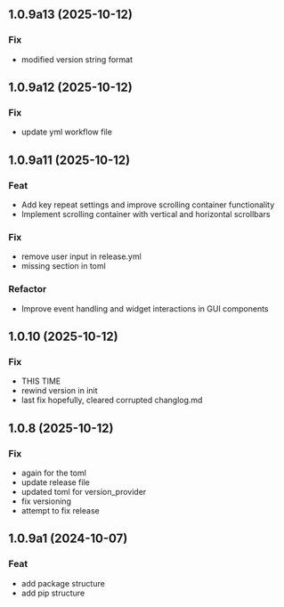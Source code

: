 
## 1.0.9a13 (2025-10-12)

### Fix

- modified version string format

## 1.0.9a12 (2025-10-12)

### Fix

- update yml workflow file

## 1.0.9a11 (2025-10-12)

### Feat

- Add key repeat settings and improve scrolling container functionality
- Implement scrolling container with vertical and horizontal scrollbars

### Fix

- remove user input in release.yml
- missing section in toml

### Refactor

- Improve event handling and widget interactions in GUI components

## 1.0.10 (2025-10-12)

### Fix

- THIS TIME
- rewind version in init
- last fix hopefully, cleared corrupted changlog.md

## 1.0.8 (2025-10-12)

### Fix

- again for the toml
- update release file
- updated toml for version_provider
- fix versioning
- attempt to fix release

## 1.0.9a1 (2024-10-07)

### Feat

- add package structure
- add pip structure

